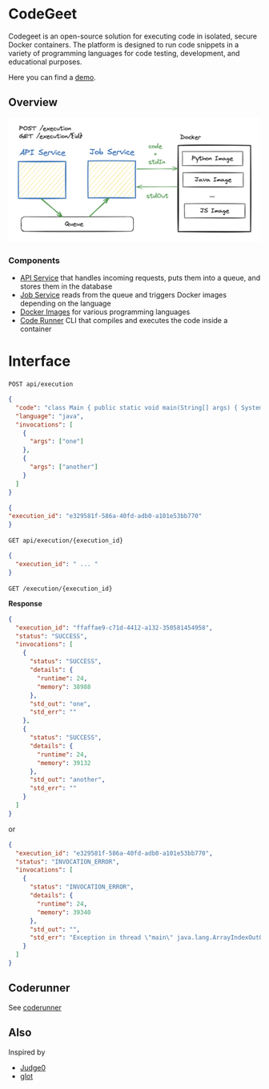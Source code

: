 
# CodeGeet 

Codegeet is an open-source solution for executing code in isolated, secure Docker containers. 
The platform is designed to run code snippets in a variety of programming languages for code testing, development, and educational purposes.

Here you can find a [demo](https://codegeet.io/).

## Overview

![schema.jpeg](schema.jpeg)

### Components

- [API Service](https://github.com/codegeet/platform/tree/main/api) that handles incoming requests, puts them into a queue, and stores them in the database
- [Job Service](https://github.com/codegeet/platform/tree/main/job) reads from the queue and triggers Docker images depending on the language
- [Docker Images](https://github.com/codegeet/platform/tree/main/images) for various programming languages
- [Code Runner](https://github.com/codegeet/platform/tree/main/coderunner) CLI that compiles and executes the code inside a container

# Interface

`POST api/execution`

```json
{
  "code": "class Main { public static void main(String[] args) { System.out.print(args[0]); }}",
  "language": "java",
  "invocations": [
    {
      "args": ["one"]
    },
    {
      "args": ["another"]
    }
  ]
}
```
```json
{
"execution_id": "e329581f-586a-40fd-adb0-a101e53bb770"
}
```
`GET api/execution/{execution_id}`

```json
{
  "execution_id": " ... "
}
```

`GET /execution/{execution_id}`

**Response**
```json
{
  "execution_id": "ffaffae9-c71d-4412-a132-350581454958",
  "status": "SUCCESS",
  "invocations": [
    {
      "status": "SUCCESS",
      "details": {
        "runtime": 24,
        "memory": 38988
      },
      "std_out": "one",
      "std_err": ""
    },
    {
      "status": "SUCCESS",
      "details": {
        "runtime": 24,
        "memory": 39132
      },
      "std_out": "another",
      "std_err": ""
    }
  ]
}
```
or
```json
{
  "execution_id": "e329581f-586a-40fd-adb0-a101e53bb770",
  "status": "INVOCATION_ERROR",
  "invocations": [
    {
      "status": "INVOCATION_ERROR",
      "details": {
        "runtime": 24,
        "memory": 39340
      },
      "std_out": "",
      "std_err": "Exception in thread \"main\" java.lang.ArrayIndexOutOfBoundsException: Index 0 out of bounds for length 0\n\tat Main.main(Main.java:1)\nCommand exited with non-zero status 1\n"
    }
  ]
}
```
## Coderunner

See [coderunner](https://github.com/codegeet/codegeet/tree/main/coderunner)

## Also
Inspired by
- [Judge0](https://github.com/judge0)
- [glot](https://github.com/glotcode)

